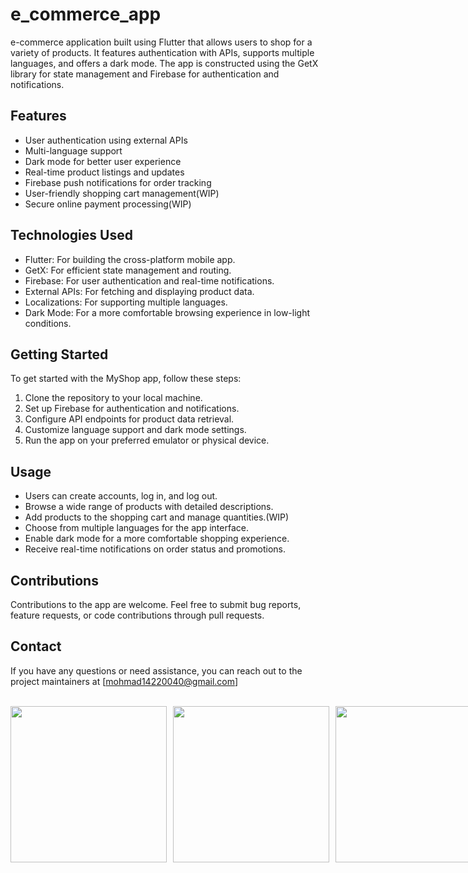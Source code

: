 # e_commerce_app

e-commerce application built using Flutter that allows users to shop for a variety of products. It features authentication with APIs, supports multiple languages, and offers a dark mode. The app is constructed using the GetX library for state management and Firebase for authentication and notifications.

## Features

- User authentication using external APIs
- Multi-language support
- Dark mode for better user experience
- Real-time product listings and updates
- Firebase push notifications for order tracking
- User-friendly shopping cart management(WIP)
- Secure online payment processing(WIP)

## Technologies Used

- Flutter: For building the cross-platform mobile app.
- GetX: For efficient state management and routing.
- Firebase: For user authentication and real-time notifications.
- External APIs: For fetching and displaying product data.
- Localizations: For supporting multiple languages.
- Dark Mode: For a more comfortable browsing experience in low-light conditions.

## Getting Started

To get started with the MyShop app, follow these steps:

1. Clone the repository to your local machine.
2. Set up Firebase for authentication and notifications.
3. Configure API endpoints for product data retrieval.
4. Customize language support and dark mode settings.
5. Run the app on your preferred emulator or physical device.

## Usage

- Users can create accounts, log in, and log out.
- Browse a wide range of products with detailed descriptions.
- Add products to the shopping cart and manage quantities.(WIP)
- Choose from multiple languages for the app interface.
- Enable dark mode for a more comfortable shopping experience.
- Receive real-time notifications on order status and promotions.

## Contributions

Contributions to the app are welcome. Feel free to submit bug reports, feature requests, or code contributions through pull requests.

## Contact

If you have any questions or need assistance, you can reach out to the project maintainers at [mohmad14220040@gmail.com]

<br>
<div style="display: flex; flex-direction: row; gap: 10px;">
  <img height="250px" src="https://i.postimg.cc/hvhZRhpT/Screenshot-1696551706.png"></img>
  <img height="250px" src="https://i.postimg.cc/hvhZRhpT/Screenshot-1696551706.png"></img>
  <img height="250px" src="https://i.postimg.cc/hvhZRhpT/Screenshot-1696551706.png"></img>
  <img height="250px" src="https://i.postimg.cc/hvhZRhpT/Screenshot-1696551706.png"></img>
  <img height="250px" src="https://i.postimg.cc/hvhZRhpT/Screenshot-1696551706.png"></img>
</div>
